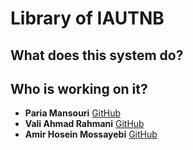 # Library of IAUTNB
## What does this system do?

## Who is working on it?
+ **Paria Mansouri** [GitHub](https://github.com/)
+ **Vali Ahmad Rahmani** [GitHub](https://github.com/valiahmad)
+ **Amir Hosein Mossayebi** [GitHub](https://github.com/A-Mosayebi)
